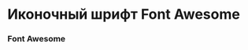 # Иконочный шрифт Font Awesome


<!-- xxxxxxxxxxxxxxxxxxxxxxxxxxxxxxxxxxxxxxxxxxxxxxxxxxxxxxx -->
### Font Awesome
<!-- xxxxxxxxxxxxxxxxxxxxxxxxxxxxxxxxxxxxxxxxxxxxxxxxxxxxxxx -->
<v-iframe
    height="350"
    src="https://codepen.io/Sergeenkov/embed/rrjrRr?height=265&theme-id=default&default-tab=css,result"
/>
